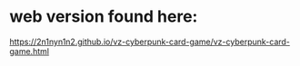 # web version found here:
https://2n1nyn1n2.github.io/vz-cyberpunk-card-game/vz-cyberpunk-card-game.html
